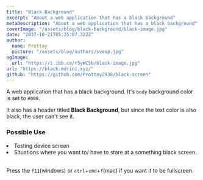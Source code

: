 ```yaml
---
title: "Black Background"
excerpt: "About a web application that has a black background"
metaDescription: "About a web application that has a black background"
coverImage: "/assets/blog/black-background/black-image.jpg"
date: "2037-10-21T05:35:07.322Z"
author:
  name: Prottay
  picture: "/assets/blog/authors/svesp.jpg"
ogImage:
  url: "https://i.ibb.co/r5yWC5b/black-image.jpg"
url: "https://black.edrini.xyz/"
github: "https://github.com/Prottoy2938/black-screen"
---
```


A web application that has a black background. It's `body` background color is set to `#000`.

It also has a header titled **Black Background**, but since the text color is also black, the user can't see it.

### Possible Use

<li>Testing device screen</li>
<li>Situations where you want to/ have to stare at a something black screen.</li>

<br/>

Press the `f11`(windows) or `ctrl`+`cmd`+`f`(mac) if you want it to be fullscreen.
